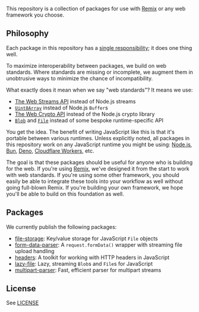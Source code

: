 This repository is a collection of packages for use with [Remix](https://remix.run) or any web framework you choose.

## Philosophy

Each package in this repository has a [single responsibility](https://en.wikipedia.org/wiki/Single-responsibility_principle); it does one thing well.

To maximize interoperability between packages, we build on web standards. Where standards are missing or incomplete, we augment them in unobtrusive ways to minimize the chance of incompatibility.

What exactly does it mean when we say "web standards"? It means we use:

- [The Web Streams API](https://developer.mozilla.org/en-US/docs/Web/API/Streams_API) instead of Node.js streams
- [`Uint8Array`](https://developer.mozilla.org/en-US/docs/Web/JavaScript/Reference/Global_Objects/Uint8Array) instead of Node.js `Buffer`s
- [The Web Crypto API](https://developer.mozilla.org/en-US/docs/Web/API/Web_Crypto_API) instead of the Node.js crypto library
- [`Blob`](https://developer.mozilla.org/en-US/docs/Web/API/Blob) and [`File`](https://developer.mozilla.org/en-US/docs/Web/API/File) instead of some bespoke runtime-specific API

You get the idea. The benefit of writing JavaScript like this is that it's portable between various runtimes. Unless explicitly noted, all packages in this repository work on any JavaScript runtime you might be using: [Node.js](https://nodejs.org/), [Bun](https://bun.sh/), [Deno](https://deno.com/), [Cloudflare Workers](https://workers.cloudflare.com/), etc.

The goal is that these packages should be useful for anyone who is building for the web. If you're using [Remix](https://remix.run), we've designed it from the start to work with web standards. If you're using some other framework, you should easily be able to integrate these tools into your workflow as well without going full-blown Remix. If you're building your own framework, we hope you'll be able to build on this foundation as well.

## Packages

We currently publish the following packages:

- [file-storage](packages/file-storage): Key/value storage for JavaScript `File` objects
- [form-data-parser](packages/form-data-parser): A `request.formData()` wrapper with streaming file upload handling
- [headers](packages/headers): A toolkit for working with HTTP headers in JavaScript
- [lazy-file](packages/lazy-file): Lazy, streaming `Blob`s and `File`s for JavaScript
- [multipart-parser](packages/multipart-parser): Fast, efficient parser for multipart streams

## License

See [LICENSE](https://github.com/mjackson/remix-the-web/blob/main/LICENSE)
